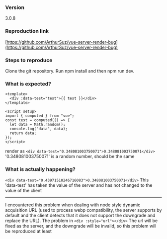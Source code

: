 ### Version
3.0.8

### Reproduction link
[https://github.com/ArthurSuz/vue-server-render-bug](https://github.com/ArthurSuz/vue-server-render-bug)







### Steps to reproduce
Clone the git repository. Run npm install and then npm run dev. 

### What is expected?
```
<template>
  <div :data-test="test">{{ test }}</div>
</template>

<script setup>
import { computed } from "vue";
const test = computed(() => {
  let data = Math.random();
  console.log("data", data);
  return data;
});
</script>
```
render as
```<div data-test="0.348081003750071">0.348081003750071</div>```
'0.348081003750071' is a random number, should be the same

### What is actually happening?
```<div data-test="0.43971510246716083">0.348081003750071</div>```
This 'data-test' has taken the value of the server and has not changed to the value of the client

---
I encountered this problem when dealing with node style dynamic acquisition URL (used to process webp compatibility, the server supports by default and the client detects that it does not support the downgrade and replace the URL). The problem in ```<div :style="url"></div>``` The url will be fixed as the server, and the downgrade will be invalid, so this problem will be reproduced at least

